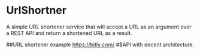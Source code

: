# UrlShortner
A simple URL shortener service that will accept a URL as an argument over a REST API and return a shortened URL as a result.

##URL shortener example 
https://bitly.com/
#$API with decent architecture.
